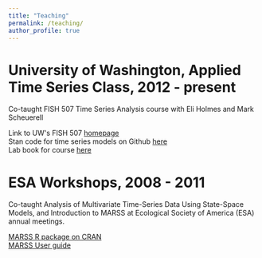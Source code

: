 ```yaml
---
title: "Teaching"
permalink: /teaching/
author_profile: true
---
```



University of Washington, Applied Time Series Class, 2012 - present
=====
Co-taught FISH 507 Time Series Analysis course with Eli Holmes and Mark Scheuerell
  
Link to UW's FISH 507 [homepage](https://catalyst.uw.edu/workspace/fish203/35553/243766)  
Stan code for time series models on Github [here](https://github.com/nwfsc-timeseries/statss)  
Lab book for course [here](https://nwfsc-timeseries.github.io/AFTSLabbook/)  

ESA Workshops, 2008 - 2011
=====
Co-taught Analysis of Multivariate Time-Series Data Using State-Space Models, and Introduction to MARSS at Ecological Society of America (ESA) annual meetings.
  
[MARSS R package on CRAN](https://cran.r-project.org/web/packages/MARSS/index.html)  
[MARSS User guide](https://cran.r-project.org/web/packages/MARSS/vignettes/UserGuide.pdf)
